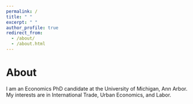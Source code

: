 ```yaml
---
permalink: /
title: " "
excerpt: " "
author_profile: true
redirect_from: 
  - /about/
  - /about.html
---
```


About
======

I am an Economics PhD candidate at the University of Michigan, Ann Arbor. My interests are in International Trade, Urban Economics, and Labor. 
